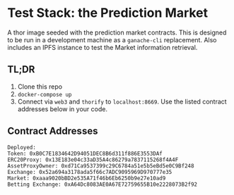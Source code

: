 # Test Stack: the Prediction Market

A thor image seeded with the prediction market contracts. This is designed to be run in a development machine as a `ganache-cli` replacement. Also includes an IPFS instance to test the Market information retrieval.

## TL;DR

1. Clone this repo
2. `docker-compose up`
3. Connect via `web3` and `thorify` to `localhost:8669`. Use the listed contract addresses below in your code.

## Contract Addresses

```
Deployed:
Token: 0xB0C7E1834642D94051DEC8B6d311f886E3553DAf
ERC20Proxy: 0x13E183e04c33aD35A4c86279a7837115268f4A4F
AssetProxyOwner: 0xd71Ca9537399c29C6784a51e5b5eBd5e0C9Bf248
Exchange: 0x52a694a3178ada5f66c7ADC9095969D970777e35
Market: 0xaaa9020bBD2e535A71f46b6Eb6250b9e27e10ad9
Betting Exchange: 0xA64Dc8083AE0A67E72759655B10e2228073B2f92
```
